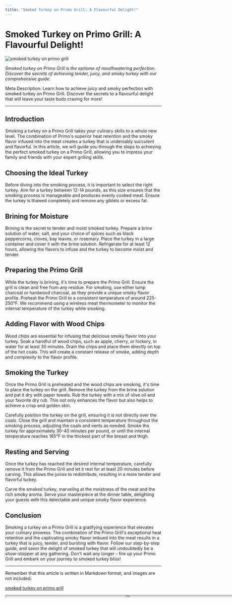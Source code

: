 ```yaml
---
title: "Smoked Turkey on Primo Grill: A Flavourful Delight!"
---
```

# Smoked Turkey on Primo Grill: A Flavourful Delight!


![smoked turkey on primo grill](https://images.unsplash.com/photo-1466442929976-97f336a657be?ixid=M3w0ODkxMTF8MHwxfHNlYXJjaHwxfHxzbW9rZWQlMjB0dXJrZXklMjBvbiUyMHByaW1vJTIwZ3JpbGx8ZW58MHx8fHwxNjkyODA0NTkwfDA&ixlib=rb-4.0.3&w=512&fit=max)

*Smoked turkey on Primo Grill is the epitome of mouthwatering perfection. Discover the secrets of achieving tender, juicy, and smoky turkey with our comprehensive guide.*

Meta Description: Learn how to achieve juicy and smoky perfection with smoked turkey on Primo Grill. Discover the secrets to a flavourful delight that will leave your taste buds craving for more!

---

## Introduction

Smoking a turkey on a Primo Grill takes your culinary skills to a whole new level. The combination of Primo's superior heat retention and the smoky flavor infused into the meat creates a turkey that is undeniably succulent and flavorful. In this article, we will guide you through the steps to achieving the perfect smoked turkey on a Primo Grill, allowing you to impress your family and friends with your expert grilling skills.

## Choosing the Ideal Turkey

Before diving into the smoking process, it is important to select the right turkey. Aim for a turkey between 12-14 pounds, as this size ensures that the smoking process is manageable and produces evenly cooked meat. Ensure the turkey is thawed completely and remove any giblets or excess fat.

## Brining for Moisture

Brining is the secret to tender and moist smoked turkey. Prepare a brine solution of water, salt, and your choice of spices such as black peppercorns, cloves, bay leaves, or rosemary. Place the turkey in a large container and cover it with the brine solution. Refrigerate for at least 12 hours, allowing the flavors to infuse and the turkey to become moist and tender.

## Preparing the Primo Grill

While the turkey is brining, it's time to prepare the Primo Grill. Ensure the grill is clean and free from any residue. For smoking, use either lump charcoal or hardwood charcoal, as they provide a unique smoky flavor profile. Preheat the Primo Grill to a consistent temperature of around 225-250°F. We recommend using a wireless meat thermometer to monitor the internal temperature of the turkey while smoking.

## Adding Flavor with Wood Chips

Wood chips are essential for infusing that delicious smoky flavor into your turkey. Soak a handful of wood chips, such as apple, cherry, or hickory, in water for at least 30 minutes. Drain the chips and place them directly on top of the hot coals. This will create a constant release of smoke, adding depth and complexity to the flavor profile.

## Smoking the Turkey

Once the Primo Grill is preheated and the wood chips are smoking, it's time to place the turkey on the grill. Remove the turkey from the brine solution and pat it dry with paper towels. Rub the turkey with a mix of olive oil and your favorite dry rub. This not only enhances the flavor but also helps to achieve a crisp and golden skin.

Carefully position the turkey on the grill, ensuring it is not directly over the coals. Close the grill and maintain a consistent temperature throughout the smoking process, adjusting the coals and vents as needed. Smoke the turkey for approximately 30-40 minutes per pound, or until the internal temperature reaches 165°F in the thickest part of the breast and thigh.

## Resting and Serving

Once the turkey has reached the desired internal temperature, carefully remove it from the Primo Grill and let it rest for at least 20 minutes before carving. This allows the juices to redistribute, resulting in a more tender and flavorful turkey.

Carve the smoked turkey, marveling at the moistness of the meat and the rich smoky aroma. Serve your masterpiece at the dinner table, delighting your guests with this delectable and unique smoky flavor experience.

## Conclusion

Smoking a turkey on a Primo Grill is a gratifying experience that elevates your culinary prowess. The combination of the Primo Grill's exceptional heat retention and the captivating smoky flavor imbued into the meat results in a turkey that is juicy, tender, and bursting with flavor. Follow our step-by-step guide, and savor the delight of smoked turkey that will undoubtedly be a show-stopper at any gathering. Don't wait any longer – fire up your Primo Grill and embark on your journey to smoked turkey bliss!

---

Remember that this article is written in Markdown format, and images are not included.

[smoked turkey on primo grill](https://foxheightspubandgrill.com/post/smoked-turkey-on-primo-grill)

<iframe src='https://foxheightspubandgrill.com/post/smoked-turkey-on-primo-grill' width='800' height='5'></iframe>
